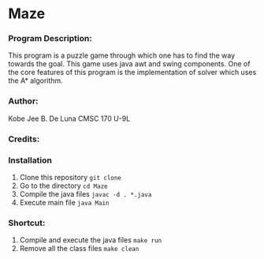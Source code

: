 # Maze

### Program Description:

This program is a puzzle game through which one has to find the way towards the goal. This game uses java awt and swing components. One of the core features of this program is the implementation of solver which uses the A\* algorithm.

### Author:

Kobe Jee B. De Luna
CMSC 170 U-9L

### Credits:

### Installation

1. Clone this repository `git clone`
2. Go to the directory `cd Maze`
3. Compile the java files `javac -d . *.java`
4. Execute main file `java Main`

### Shortcut:

1. Compile and execute the java files `make run`
2. Remove all the class files `make clean`

